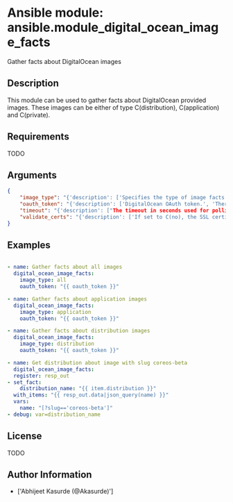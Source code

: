 # Ansible module: ansible.module_digital_ocean_image_facts


Gather facts about DigitalOcean images

## Description

This module can be used to gather facts about DigitalOcean provided images.
These images can be either of type C(distribution), C(application) and C(private).

## Requirements

TODO

## Arguments

``` json
{
    "image_type": "{'description': ['Specifies the type of image facts to be retrived.', 'If set to C(application), then facts are gathered related to all application images.', 'If set to C(distribution), then facts are gathered related to all distribution images.', 'If set to C(private), then facts are gathered related to all private images.', 'If not set to any of above, then facts are gathered related to all images.'], 'default': 'all', 'choices': ['all', 'application', 'distribution', 'private'], 'required': False}",
    "oauth_token": "{'description': ['DigitalOcean OAuth token.', 'There are several other environment variables which can be used to provide this value.', "i.e., - 'DO_API_TOKEN', 'DO_API_KEY', 'DO_OAUTH_TOKEN' and 'OAUTH_TOKEN'"], 'required': False, 'aliases': ['api_token']}",
    "timeout": "{'description': ["The timeout in seconds used for polling DigitalOcean's API."], 'default': 30}",
    "validate_certs": "{'description': ['If set to C(no), the SSL certificates will not be validated.', 'This should only set to C(no) used on personally controlled sites using self-signed certificates.'], 'default': True, 'type': 'bool'}",
}
```

## Examples


``` yaml

- name: Gather facts about all images
  digital_ocean_image_facts:
    image_type: all
    oauth_token: "{{ oauth_token }}"

- name: Gather facts about application images
  digital_ocean_image_facts:
    image_type: application
    oauth_token: "{{ oauth_token }}"

- name: Gather facts about distribution images
  digital_ocean_image_facts:
    image_type: distribution
    oauth_token: "{{ oauth_token }}"

- name: Get distribution about image with slug coreos-beta
  digital_ocean_image_facts:
  register: resp_out
- set_fact:
    distribution_name: "{{ item.distribution }}"
  with_items: "{{ resp_out.data|json_query(name) }}"
  vars:
    name: "[?slug=='coreos-beta']"
- debug: var=distribution_name


```

## License

TODO

## Author Information
  - ['Abhijeet Kasurde (@Akasurde)']
